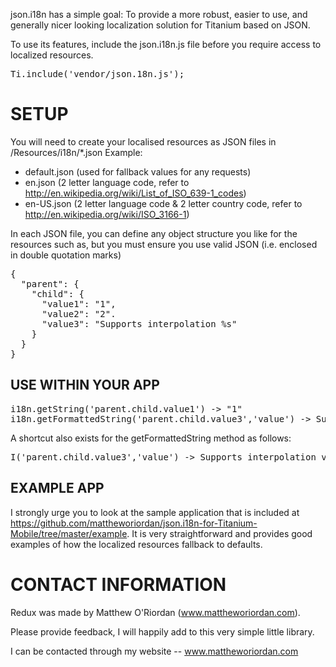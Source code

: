 json.i18n has a simple goal:
To provide a more robust, easier to use, and generally nicer looking localization solution for Titanium based on JSON.

To use its features, include the json.i18n.js file before you require access to localized resources.

<pre>
Ti.include('vendor/json.18n.js');
</pre>


SETUP
====================

You will need to create your localised resources as JSON files in /Resources/i18n/*.json
Example:

 * default.json (used for fallback values for any requests)
 * en.json (2 letter language code, refer to http://en.wikipedia.org/wiki/List_of_ISO_639-1_codes)
 * en-US.json (2 letter language code & 2 letter country code, refer to http://en.wikipedia.org/wiki/ISO_3166-1)

In each JSON file, you can define any object structure you like for the resources such as, but you must ensure you use valid JSON (i.e. enclosed in double quotation marks)
<pre>
{
  "parent": {
    "child": {
      "value1": "1",
      "value2": "2".
      "value3": "Supports interpolation %s"
    }
  }
}
</pre>

USE WITHIN YOUR APP
-------------------

<pre>
i18n.getString('parent.child.value1') -> "1"
i18n.getFormattedString('parent.child.value3','value') -> Supports interpolation value
</pre>

A shortcut also exists for the getFormattedString method as follows:
<pre>
I('parent.child.value3','value') -> Supports interpolation value
</pre>

EXAMPLE APP
-----------

I strongly urge you to look at the sample application that is included at https://github.com/mattheworiordan/json.i18n-for-Titanium-Mobile/tree/master/example.
It is very straightforward and provides good examples of how the localized resources fallback to defaults.

CONTACT INFORMATION
===========================

Redux was made by Matthew O'Riordan (www.mattheworiordan.com).

Please provide feedback, I will happily add to this very simple little library.

I can be contacted through my website -- www.mattheworiordan.com